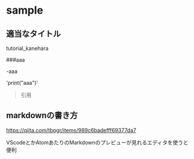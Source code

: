 # sample

## 適当なタイトル
tutorial_kanehara

###aaa

-aaa

'print("aaa")'

>引用



## markdownの書き方
https://qiita.com/tbpgr/items/989c6badefff69377da7

VScodeとかAtomあたりのMarkdownのプレビューが見れるエディタを使うと便利

